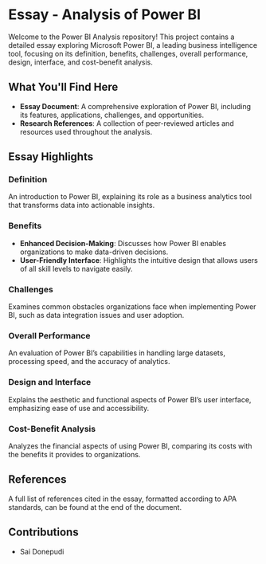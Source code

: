 # Essay - Analysis of Power BI

Welcome to the Power BI Analysis repository! This project contains a detailed essay exploring Microsoft Power BI, a leading business intelligence tool, focusing on its definition, benefits, challenges, overall performance, design, interface, and cost-benefit analysis.

## What You'll Find Here

- **Essay Document**: A comprehensive exploration of Power BI, including its features, applications, challenges, and opportunities.
- **Research References**: A collection of peer-reviewed articles and resources used throughout the analysis.

## Essay Highlights

### Definition

An introduction to Power BI, explaining its role as a business analytics tool that transforms data into actionable insights.

### Benefits

- **Enhanced Decision-Making**: Discusses how Power BI enables organizations to make data-driven decisions.
- **User-Friendly Interface**: Highlights the intuitive design that allows users of all skill levels to navigate easily.

### Challenges

Examines common obstacles organizations face when implementing Power BI, such as data integration issues and user adoption.

### Overall Performance

An evaluation of Power BI’s capabilities in handling large datasets, processing speed, and the accuracy of analytics.

### Design and Interface

Explains the aesthetic and functional aspects of Power BI’s user interface, emphasizing ease of use and accessibility.

### Cost-Benefit Analysis

Analyzes the financial aspects of using Power BI, comparing its costs with the benefits it provides to organizations.

## References

A full list of references cited in the essay, formatted according to APA standards, can be found at the end of the document.

## Contributions

- Sai Donepudi
